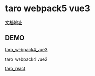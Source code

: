 # taro webpack5 vue3

[文档地址](https://github.com/MellowCo/unocss-preset-weapp/blob/main/examples/taro_webpack4_vue3/README.md)

## DEMO

[taro_webpack4_vue3](https://github.com/MellowCo/unocss-preset-weapp/tree/main/examples/taro_webpack4_vue3) 

[taro_webpack4_vue2](https://github.com/MellowCo/unocss-preset-weapp/tree/main/examples/taro_vue2) 

[taro_react](https://github.com/MellowCo/unocss-preset-weapp/tree/main/examples/taro_react) 
